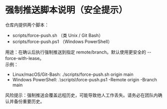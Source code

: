 # 强制推送脚本说明（安全提示）

仓库内提供两个脚本：
- scripts/force-push.sh  （类 Unix / Git Bash）
- scripts/force-push.ps1 （Windows PowerShell）

用途：在确认后执行强制推送到指定 remote/branch。默认使用更安全的 --force-with-lease。  
示例：
- Linux/macOS/Git-Bash: ./scripts/force-push.sh origin main
- Windows PowerShell: .\scripts\force-push.ps1 -Remote origin -Branch main

风险提示：强制推送会覆盖远程历史，可能导致他人工作丢失。请务必在团队内确认并备份重要历史。
